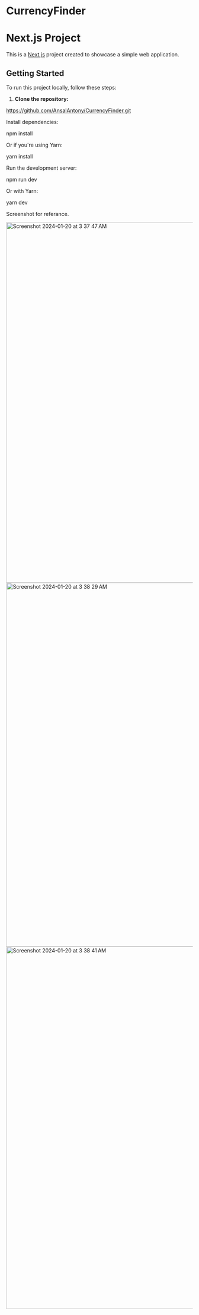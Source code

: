  # CurrencyFinder

# Next.js Project

This is a [Next.js](https://nextjs.org/) project created to showcase a simple web application.

## Getting Started

To run this project locally, follow these steps:

1. **Clone the repository:**

https://github.com/AnsalAntony/CurrencyFinder.git

Install dependencies:

npm install

Or if you're using Yarn:

yarn install

Run the development server:

npm run dev

Or with Yarn:

yarn dev

Screenshot for referance.

<img width="972" alt="Screenshot 2024-01-20 at 3 37 47 AM" src="https://github.com/AnsalAntony/CurrencyFinder/assets/57831689/1116bf43-a416-418d-bbb6-88bfc316fe71">

<img width="981" alt="Screenshot 2024-01-20 at 3 38 29 AM" src="https://github.com/AnsalAntony/CurrencyFinder/assets/57831689/9c094d89-95b7-4c3c-b91b-37ddc2107db6">
<img width="977" alt="Screenshot 2024-01-20 at 3 38 41 AM" src="https://github.com/AnsalAntony/CurrencyFinder/assets/57831689/98a9066e-be23-49d8-a001-304d1fe719d5">
